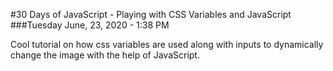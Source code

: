 #30 Days of JavaScript - Playing with CSS Variables and JavaScript ###Tuesday June, 23, 2020 - 1:38 PM

Cool tutorial on how css variables are used along with inputs to dynamically change the image with the help of JavaScript. 